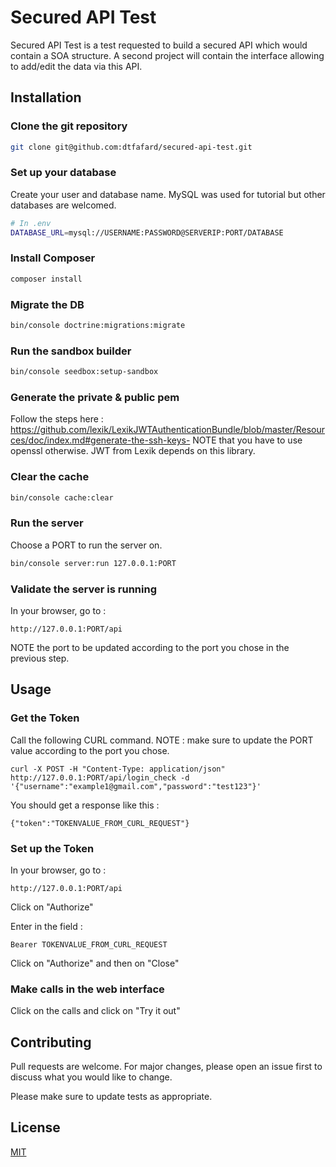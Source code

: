 # Secured API Test
Secured API Test is a test requested to build a secured API which would contain a SOA structure. A second project will contain the interface allowing to add/edit the data via this API.

## Installation

### Clone the git repository

```bash
git clone git@github.com:dtfafard/secured-api-test.git
```

### Set up your database
Create your user and database name. MySQL was used for tutorial but other databases are welcomed.

```bash
# In .env
DATABASE_URL=mysql://USERNAME:PASSWORD@SERVERIP:PORT/DATABASE
```

### Install Composer
```bash
composer install
```

### Migrate the DB
```bash
bin/console doctrine:migrations:migrate
```

### Run the sandbox builder
```bash
bin/console seedbox:setup-sandbox
```

### Generate the private & public pem
Follow the steps here : https://github.com/lexik/LexikJWTAuthenticationBundle/blob/master/Resources/doc/index.md#generate-the-ssh-keys-
NOTE that you have to use openssl otherwise. JWT from Lexik depends on this library.

### Clear the cache 
```bash
bin/console cache:clear
```

### Run the server
Choose a PORT to run the server on.

```bash
bin/console server:run 127.0.0.1:PORT
```

### Validate the server is running
In your browser, go to : 
```
http://127.0.0.1:PORT/api
```
NOTE the port to be updated according to the port you chose in the previous step.

## Usage
### Get the Token
Call the following CURL command. NOTE : make sure to update the PORT value according to the port you chose.
```
curl -X POST -H "Content-Type: application/json" http://127.0.0.1:PORT/api/login_check -d '{"username":"example1@gmail.com","password":"test123"}'
```

You should get a response like this : 
```
{"token":"TOKENVALUE_FROM_CURL_REQUEST"}
```

### Set up the Token
In your browser, go to : 
```
http://127.0.0.1:PORT/api
```

Click on "Authorize"

Enter in the field : 
```
Bearer TOKENVALUE_FROM_CURL_REQUEST
```

Click on "Authorize" and then on "Close"

### Make calls in the web interface
Click on the calls and click on "Try it out"

## Contributing
Pull requests are welcome. For major changes, please open an issue first to discuss what you would like to change.

Please make sure to update tests as appropriate.

## License
[MIT](https://choosealicense.com/licenses/mit/)
